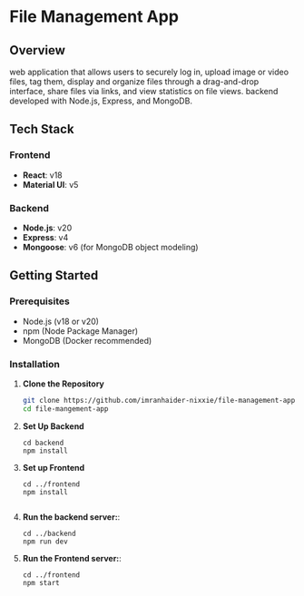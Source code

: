 # File Management App

## Overview
web application that allows users to securely log in, upload image or video files, tag them, display and organize files through a drag-and-drop interface, share files via links, and view statistics on file views.
backend developed with Node.js, Express, and MongoDB.

## Tech Stack

### Frontend
- **React**: v18
- **Material UI**: v5

### Backend
- **Node.js**: v20
- **Express**: v4
- **Mongoose**: v6 (for MongoDB object modeling)

 
## Getting Started

### Prerequisites
- Node.js (v18 or v20)
- npm (Node Package Manager)
- MongoDB (Docker recommended)

### Installation

1. **Clone the Repository**
   ```bash
   git clone https://github.com/imranhaider-nixxie/file-management-app
   cd file-mangement-app
2. **Set Up Backend**
    ```
    cd backend
    npm install
 
3. **Set up Frontend**
    ```
    cd ../frontend
    npm install
 

4. **Run the backend server:**:
    ```
    cd ../backend
    npm run dev
 
5. **Run the Frontend server:**:
    ```
    cd ../frontend
    npm start
